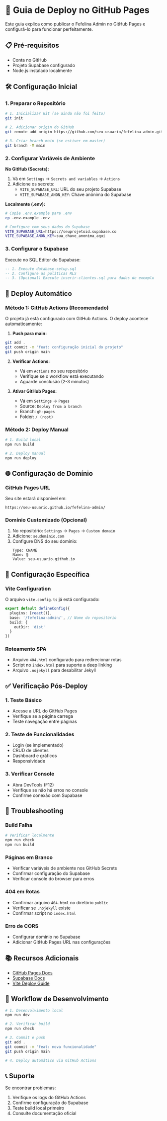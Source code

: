 # 🚀 Guia de Deploy no GitHub Pages

Este guia explica como publicar o Fefelina Admin no GitHub Pages e configurá-lo para funcionar perfeitamente.

## 📋 Pré-requisitos

- Conta no GitHub
- Projeto Supabase configurado
- Node.js instalado localmente

## 🛠️ Configuração Inicial

### 1. Preparar o Repositório

```bash
# 1. Inicializar Git (se ainda não foi feito)
git init

# 2. Adicionar origin do GitHub
git remote add origin https://github.com/seu-usuario/fefelina-admin.git

# 3. Criar branch main (se estiver em master)
git branch -M main
```

### 2. Configurar Variáveis de Ambiente

**No GitHub (Secrets):**
1. Vá em `Settings` → `Secrets and variables` → `Actions`
2. Adicione os secrets:
   - `VITE_SUPABASE_URL`: URL do seu projeto Supabase
   - `VITE_SUPABASE_ANON_KEY`: Chave anônima do Supabase

**Localmente (.env):**
```bash
# Copie .env.example para .env
cp .env.example .env

# Configure com seus dados do Supabase
VITE_SUPABASE_URL=https://seuprojetoid.supabase.co
VITE_SUPABASE_ANON_KEY=sua_chave_anonima_aqui
```

### 3. Configurar o Supabase

Execute no SQL Editor do Supabase:
```sql
-- 1. Execute database-setup.sql
-- 2. Configure as políticas RLS
-- 3. (Opcional) Execute inserir-clientes.sql para dados de exemplo
```

## 🚀 Deploy Automático

### Método 1: GitHub Actions (Recomendado)

O projeto já está configurado com GitHub Actions. O deploy acontece automaticamente:

1. **Push para main:**
```bash
git add .
git commit -m "feat: configuração inicial do projeto"
git push origin main
```

2. **Verificar Actions:**
   - Vá em `Actions` no seu repositório
   - Verifique se o workflow está executando
   - Aguarde conclusão (2-3 minutos)

3. **Ativar GitHub Pages:**
   - Vá em `Settings` → `Pages`
   - Source: `Deploy from a branch`
   - Branch: `gh-pages`
   - Folder: `/ (root)`

### Método 2: Deploy Manual

```bash
# 1. Build local
npm run build

# 2. Deploy manual
npm run deploy
```

## 🌐 Configuração de Domínio

### GitHub Pages URL
Seu site estará disponível em:
```
https://seu-usuario.github.io/fefelina-admin/
```

### Domínio Customizado (Opcional)
1. No repositório: `Settings` → `Pages` → `Custom domain`
2. Adicione: `seudominio.com`
3. Configure DNS do seu domínio:
   ```
   Type: CNAME
   Name: @
   Value: seu-usuario.github.io
   ```

## 🔧 Configuração Específica

### Vite Configuration
O arquivo `vite.config.ts` já está configurado:
```typescript
export default defineConfig({
  plugins: [react()],
  base: '/fefelina-admin/', // Nome do repositório
  build: {
    outDir: 'dist'
  }
})
```

### Roteamento SPA
- Arquivo `404.html` configurado para redirecionar rotas
- Script no `index.html` para suporte a deep linking
- Arquivo `.nojekyll` para desabilitar Jekyll

## ✅ Verificação Pós-Deploy

### 1. Teste Básico
- Acesse a URL do GitHub Pages
- Verifique se a página carrega
- Teste navegação entre páginas

### 2. Teste de Funcionalidades
- Login (se implementado)
- CRUD de clientes
- Dashboard e gráficos
- Responsividade

### 3. Verificar Console
- Abra DevTools (F12)
- Verifique se não há erros no console
- Confirme conexão com Supabase

## 🐛 Troubleshooting

### Build Falha
```bash
# Verificar localmente
npm run check
npm run build
```

### Páginas em Branco
- Verificar variáveis de ambiente nos GitHub Secrets
- Confirmar configuração do Supabase
- Verificar console do browser para erros

### 404 em Rotas
- Confirmar arquivo `404.html` no diretório `public`
- Verificar se `.nojekyll` existe
- Confirmar script no `index.html`

### Erro de CORS
- Configurar domínio no Supabase
- Adicionar GitHub Pages URL nas configurações

## 📚 Recursos Adicionais

- [GitHub Pages Docs](https://docs.github.com/pages)
- [Supabase Docs](https://supabase.com/docs)
- [Vite Deploy Guide](https://vitejs.dev/guide/static-deploy.html)

## 🔄 Workflow de Desenvolvimento

```bash
# 1. Desenvolvimento local
npm run dev

# 2. Verificar build
npm run check

# 3. Commit e push
git add .
git commit -m "feat: nova funcionalidade"
git push origin main

# 4. Deploy automático via GitHub Actions
```

## 📞 Suporte

Se encontrar problemas:
1. Verifique os logs do GitHub Actions
2. Confirme configuração do Supabase
3. Teste build local primeiro
4. Consulte documentação oficial
